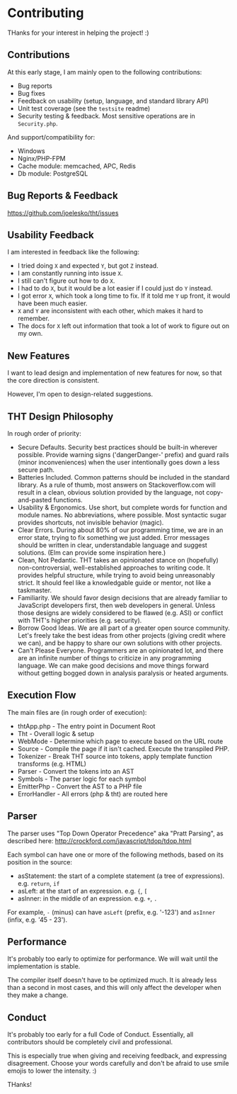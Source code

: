# Contributing

THanks for your interest in helping the project! :)

## Contributions

At this early stage, I am mainly open to the following contributions:
- Bug reports
- Bug fixes
- Feedback on usability (setup, language, and standard library API)
- Unit test coverage (see the `testsite` readme)
- Security testing & feedback. Most sensitive operations are in `Security.php`.

And support/compatibility for:
- Windows
- Nginx/PHP-FPM
- Cache module: memcached, APC, Redis
- Db module: PostgreSQL

## Bug Reports & Feedback

https://github.com/joelesko/tht/issues

## Usability Feedback

I am interested in feedback like the following:

- I tried doing `X` and expected `Y`, but got `Z` instead.
- I am constantly running into issue `X`.
- I still can't figure out how to do `X`.
- I had to do `X`, but it would be a lot easier if I could just do `Y` instead.
- I got error `X`, which took a long time to fix.  If it told me `Y` up front, it would have been much easier.
- `X` and `Y` are inconsistent with each other, which makes it hard to remember.
- The docs for `X` left out information that took a lot of work to figure out on my own.


## New Features
I want to lead design and implementation of new features for now, so that the core direction is consistent.

However, I'm open to design-related suggestions.

## THT Design Philosophy

In rough order of priority:

- Secure Defaults. Security best practices should be built-in wherever possible.  Provide warning signs ('dangerDanger-' prefix) and guard rails (minor inconveniences) when the user intentionally goes down a less secure path.
- Batteries Included. Common patterns should be included in the standard library.  As a rule of thumb, most answers on Stackoverflow.com will result in a clean, obvious solution provided by the language, not copy-and-pasted functions.
- Usability & Ergonomics.  Use short, but complete words for function and module names. No abbreviations, where possible.  Most syntactic sugar provides shortcuts, not invisible behavior (magic).
- Clear Errors.  During about 80% of our programming time, we are in an error state, trying to fix something we just added. Error messages should be written in clear, understandable language and suggest solutions. (Elm can provide some inspiration here.)
- Clean, Not Pedantic.  THT takes an opinionated stance on (hopefully) non-controversial, well-established approaches to writing code.  It provides helpful structure, while trying to avoid being unreasonably strict.  It should feel like a knowledgable guide or mentor, not like a taskmaster.
- Familiarity.  We should favor design decisions that are already familiar to JavaScript developers first, then web developers in general.  Unless those designs are widely considered to be flawed (e.g. ASI) or conflict with THT's higher priorities (e.g. security).
- Borrow Good Ideas.  We are all part of a greater open source community.  Let's freely take the best ideas from other projects (giving credit where we can), and be happy to share our own solutions with other projects.
- Can't Please Everyone.  Programmers are an opinionated lot, and there are an infinite number of things to criticize in any programming language.  We can make good decisions and move things forward without getting bogged down in analysis paralysis or heated arguments.


## Execution Flow

The main files are (in rough order of execution):

- thtApp.php - The entry point in Document Root
- Tht - Overall logic & setup
- WebMode - Determine which page to execute based on the URL route
- Source - Compile the page if it isn't cached.  Execute the transpiled PHP.
- Tokenizer - Break THT source into tokens, apply template function transforms (e.g. HTML)
- Parser - Convert the tokens into an AST
- Symbols - The parser logic for each symbol
- EmitterPhp - Convert the AST to a PHP file
- ErrorHandler - All errors (php & tht) are routed here


## Parser

The parser uses "Top Down Operator Precedence" aka "Pratt Parsing", as described here:
http://crockford.com/javascript/tdop/tdop.html

Each symbol can have one or more of the following methods, based on its position in the source:

- asStatement: the start of a complete statement (a tree of expressions). e.g. `return`, `if`
- asLeft: at the start of an expression. e.g. `{`, `[`
- asInner: in the middle of an expression. e.g. `+`, `.`

For example, `-` (minus) can have `asLeft` (prefix, e.g. '-123') and `asInner` (infix, e.g. '45 - 23').


## Performance
It's probably too early to optimize for performance.  We will wait until the implementation is stable.

The compiler itself doesn't have to be optimized much.  It is already less than a second in most cases, and this will only affect the developer when they make a change.

## Conduct
It's probably too early for a full Code of Conduct.  Essentially, all contributors should be completely civil and professional.

This is especially true when giving and receiving feedback, and expressing disagreement.  Choose your words carefully and don't be afraid to use smile emojis to lower the intensity. :)

THanks!
